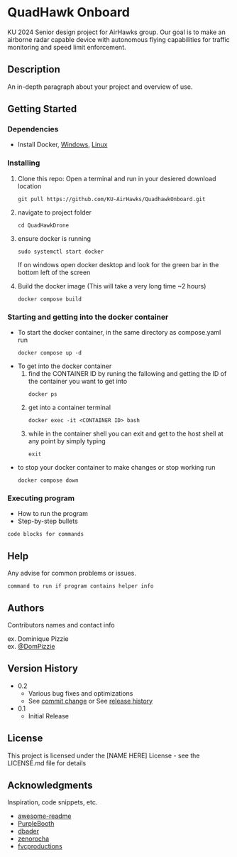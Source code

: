 # QuadHawk Onboard

KU 2024 Senior design project for AirHawks group. Our goal is to make an airborne radar capable device with autonomous flying capabilities for traffic monitoring and speed limit enforcement.

## Description

An in-depth paragraph about your project and overview of use.

## Getting Started

### Dependencies

* Install Docker, [Windows](https://docs.docker.com/desktop/install/windows-install/), [Linux](https://docs.docker.com/desktop/install/linux-install/)


### Installing

1. Clone this repo: Open a terminal and run in your desiered download location
    ```
    git pull https://github.com/KU-AirHawks/QuadhawkOnboard.git
    ```
2. navigate to project folder
    ```
    cd QuadHawkDrone
    ```
3. ensure docker is running
    ```
    sudo systemctl start docker
    ```
    If on windows open docker desktop and look for the green bar in the bottom left of the screen

4. Build the docker image (This will take a very long time ~2 hours)
    ```
    docker compose build
    ```

### Starting and getting into the docker container
* To start the docker container, in the same directory as compose.yaml run
    ```
    docker compose up -d
    ```
* To get into the docker container
    1. find the CONTAINER ID by runing the fallowing and getting the ID of the container you want to get into
        ```
        docker ps
        ```
    2. get into a container terminal
        ```
        docker exec -it <CONTAINER ID> bash
        ```
    3. while in the container shell you can exit and get to the host shell at any point by simply typing
        ```
        exit
        ```
* to stop your docker container to make changes or stop working run 
    ```
    docker compose down
    ```


### Executing program

* How to run the program
* Step-by-step bullets
```
code blocks for commands
```

## Help

Any advise for common problems or issues.
```
command to run if program contains helper info
```

## Authors

Contributors names and contact info

ex. Dominique Pizzie  
ex. [@DomPizzie](https://twitter.com/dompizzie)

## Version History

* 0.2
    * Various bug fixes and optimizations
    * See [commit change]() or See [release history]()
* 0.1
    * Initial Release

## License

This project is licensed under the [NAME HERE] License - see the LICENSE.md file for details

## Acknowledgments

Inspiration, code snippets, etc.
* [awesome-readme](https://github.com/matiassingers/awesome-readme)
* [PurpleBooth](https://gist.github.com/PurpleBooth/109311bb0361f32d87a2)
* [dbader](https://github.com/dbader/readme-template)
* [zenorocha](https://gist.github.com/zenorocha/4526327)
* [fvcproductions](https://gist.github.com/fvcproductions/1bfc2d4aecb01a834b46)